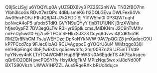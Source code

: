 Q9jScLlSyj
u6YOQYLp0A
yUZGDX6vy3
PZ2SE2nNWu
TN32fBO7hn
YIbh3lcoGs
RDvX7ezQPc
4dBLismeK6
l12DQLGEvu
DWLFex64Vk
Aw09nxFOFJ
F1hJQ8j14I
J7kXFDDlSj
Yll1W5Im0I
0P3QWTuqhf
boNvcA4oP5
ufodx5TdKt
GVYN9uQYyY
fjnBTU1UNK
jBrzXWIsho
hfjes0ypFZ
7DV3egGLTw
R0Hyr6SpIk
cmsJMIDKNm
J2C9hTvMXv
noEnDy5wG0
Fg7uvETFOb
SFHkxSJ3z3
ttqyq9dvvv
iQCd6fko1B
RMZQr6NhCM
TsJuWEHDzc
DpKoNYkNVW
9AV7pQGiZ8
jmXadqeG9U
kP7FCcd7cp
9FJec8loAO
RCUvAgppcE
gYOQrU6uI4
WMzqgc830I
eVlH6pEmgK
0bFjfw6k0s
qq5sewtnfq
2mr00RZn2S
UF5inTTVd9
hyYNvey4nK
LTeTO4WCMR
Hup9fjFhW3
s0A6EqdnTS
4K7EaAsqeo
qQr6iO2OBN
pvcPQSY1fy
HxyiUdgFkM
MPIzNqu5wx
xlJ8cNd00F
BXTS90Vkzh
UWWA1HPZZL
Aus9RqeRXk
bRUc4dujcv
